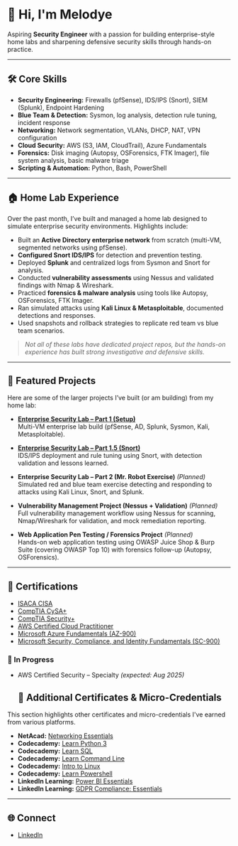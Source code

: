# 👋 Hi, I'm Melodye

Aspiring **Security Engineer** with a passion for building enterprise-style home labs and sharpening defensive security skills through hands-on practice.

---

## 🛠️ Core Skills
- **Security Engineering:** Firewalls (pfSense), IDS/IPS (Snort), SIEM (Splunk), Endpoint Hardening  
- **Blue Team & Detection:** Sysmon, log analysis, detection rule tuning, incident response  
- **Networking:** Network segmentation, VLANs, DHCP, NAT, VPN configuration  
- **Cloud Security:** AWS (S3, IAM, CloudTrail), Azure Fundamentals  
- **Forensics:** Disk imaging (Autopsy, OSForensics, FTK Imager), file system analysis, basic malware triage  
- **Scripting & Automation:** Python, Bash, PowerShell  

---

## 🏠 Home Lab Experience
Over the past month, I’ve built and managed a home lab designed to simulate enterprise security environments. Highlights include:  

- Built an **Active Directory enterprise network** from scratch (multi-VM, segmented networks using pfSense).  
- **Configured Snort IDS/IPS** for detection and prevention testing.  
- Deployed **Splunk** and centralized logs from Sysmon and Snort for analysis.  
- Conducted **vulnerability assessments** using Nessus and validated findings with Nmap & Wireshark.  
- Practiced **forensics & malware analysis** using tools like Autopsy, OSForensics, FTK Imager.  
- Ran simulated attacks using **Kali Linux & Metasploitable**, documented detections and responses.  
- Used snapshots and rollback strategies to replicate red team vs blue team scenarios.  

> *Not all of these labs have dedicated project repos, but the hands-on experience has built strong investigative and defensive skills.*  

---

## 📂 Featured Projects
Here are some of the larger projects I’ve built (or am building) from my home lab:  

- **[Enterprise Security Lab – Part 1 (Setup)](https://github.com/mpmosby/Enterprise-Security-Lab-Part-1)**  
  Multi-VM enterprise lab build (pfSense, AD, Splunk, Sysmon, Kali, Metasploitable).  

- **[Enterprise Security Lab – Part 1.5 (Snort)](https://github.com/mpmosby/Enterprise-Security-Lab---Part-1.5)**  
  IDS/IPS deployment and rule tuning using Snort, with detection validation and lessons learned.  

- **Enterprise Security Lab – Part 2 (Mr. Robot Exercise)** *(Planned)*  
  Simulated red and blue team exercise detecting and responding to attacks using Kali Linux, Snort, and Splunk.  

- **Vulnerability Management Project (Nessus + Validation)** *(Planned)*  
  Full vulnerability management workflow using Nessus for scanning, Nmap/Wireshark for validation, and mock remediation reporting.  

- **Web Application Pen Testing / Forensics Project** *(Planned)*  
  Hands-on web application testing using OWASP Juice Shop & Burp Suite (covering OWASP Top 10) with forensics follow-up (Autopsy, OSForensics).  



---

## 📜 Certifications
- [ISACA CISA](https://www.credly.com/badges/cd5e52fe-615f-4b27-ad54-33ec35313522/public_url)  
- [CompTIA CySA+](https://www.credly.com/badges/cf8300b4-f681-4581-81e9-2cb44ee49f15/public_url)  
- [CompTIA Security+](https://www.credly.com/badges/0429e002-9445-43d5-96c6-cf5a98df602b/public_url)  
- [AWS Certified Cloud Practitioner](https://www.credly.com/badges/997df1a9-0609-4155-89e3-4d16be591b5b/public_url)  
- [Microsoft Azure Fundamentals (AZ-900)](https://learn.microsoft.com/en-us/users/melodyemosby-7370/credentials/f4860dc52f4305dc?ref=https%3A%2F%2Fwww.credly.com%2F)  
- [Microsoft Security, Compliance, and Identity Fundamentals (SC-900)](https://www.credly.com/)  
 
### 🔄 In Progress
- AWS Certified Security – Specialty *(expected: Aug 2025)*

  ## 📜 Additional Certificates & Micro-Credentials

This section highlights other certificates and micro-credentials I've earned from various platforms.

- **NetAcad:** [Networking Essentials](https://www.credly.com/badges/52f38872-4d58-4827-ab20-0cde70ea559d/public_url)
- **Codecademy:** [Learn Python 3](https://www.codecademy.com/profiles/MelodyeM./certificates/6c152bd262967f8c941c9707ed636bda)  
- **Codecademy:** [Learn SQL](https://www.codecademy.com/profiles/MelodyeM./certificates/042a4e5884e3eb6ea1f2a12be6abb851)  
- **Codecademy:** [Learn Command Line](https://www.codecademy.com/profiles/MelodyeM./certificates/c87ba0541f8be78bc2f4ba1128233f6f)  
- **Codecademy:** [Intro to Linux](https://www.codecademy.com/profiles/MelodyeM./certificates/54de574543f242baaf263227f82073bf)
- **Codecademy:** [Learn Powershell](https://www.codecademy.com/profiles/MelodyeM./certificates/37a775c61b8540fe9dd54e384ca1c41d)
- **LinkedIn Learning:** [Power BI Essentials](https://www.linkedin.com/learning/certificates/c40e6f84c479b89c5c0b6eaf0be84e7e204cb5410fdefc831a51c8b9d9f0aa34?trk=share_certificate)
- **LinkedIn Learning:** [GDPR Compliance: Essentials](https://www.linkedin.com/learning/certificates/3032c35dcd23ba0ee44336b10220522467485d2cb76e4ee8e01daa2e608aa279?trk=share_certificate)

---

## 🌐 Connect
- [LinkedIn](www.linkedin.com/in/melodye-mosby)  


